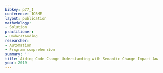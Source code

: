 ```yaml
---
bibkey: p77_1
conference: ICSME
layout: publication
methodology:
- Solution
practitioner:
- Understanding
researcher:
- Automation
- Program comprehension
summary: ''
title: Aiding Code Change Understanding with Semantic Change Impact Analysis
year: 2019
---
```

